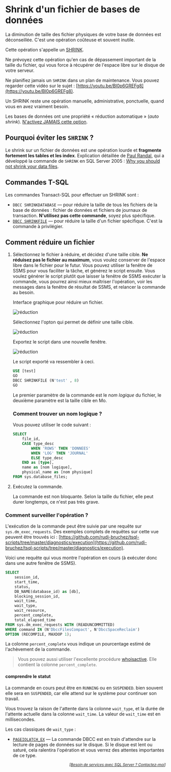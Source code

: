 # Shrink d'un fichier de bases de données

La diminution de taille des fichier physiques de votre base de données est déconseillée.
C'est une opération coûteuse et souvent inutile.

Cette opération s'appelle un [SHRINK](https://docs.microsoft.com/fr-fr/sql/relational-databases/databases/shrink-a-database).

Ne prévoyez cette opération qu'en cas de dépassement important de la taille du fichier, qui vous force à récupérer de l'espace libre sur le disque de votre serveur.

Ne planifiez jamais un `SHRINK` dans un plan de maintenance. Vous pouvez regarder cette vidéo sur le sujet : [https://youtu.be/Bl0p6GREFg8](https://youtu.be/Bl0p6GREFg8).

Un SHRINK reste une opération manuelle, administrative, ponctuelle, quand vous en avez vraiment besoin.

Les bases de données ont une propriété «&nbsp;réduction automatique&nbsp;» (*auto shrink*). [N'activez JAMAIS cette option](https://docs.microsoft.com/en-us/troubleshoot/sql/admin/considerations-autogrow-autoshrink).

## Pourquoi éviter les `SHRINK` ?

Le shrink sur un fichier de données est une opération lourde et **fragmente fortement les tables et les index**. Explication détaillée de [Paul Randal](https://www.sqlskills.com/about/paul-s-randal/), qui a développé la commande de `SHRINK` en SQL Server 2005 : [Why you should not shrink your data files](https://www.sqlskills.com/blogs/paul/why-you-should-not-shrink-your-data-files/).

## Commandes T-SQL

Les commandes Transact-SQL pour effectuer un SHRINK sont :

- `DBCC SHRINKDATABASE` &mdash; pour réduire la taille de tous les fichiers de la base de données : fichier de données et fichiers de journaux de transaction. **N'utilisez pas cette commande**, soyez plus spécifique.
- [`DBCC SHRINKFILE`](https://docs.microsoft.com/fr-fr/sql/t-sql/database-console-commands/dbcc-shrinkfile-transact-sql) &mdash; pour réduire la taille d'un fichier spécifique. C'est la commande à privilégier.

## Comment réduire un fichier

1. Sélectionnez le fichier à réduire, et décidez d'une taille cible. **Ne réduisez pas le fichier au maximum**, vous voulez conserver de l'espace libre dans le fichier pour le futur. Vous pouvez utiliser la fenêtre de SSMS pour vous faciliter la tâche, et générez le script ensuite. Vous voulez générer le script plutôt que laisser la fenêtre de SSMS exécuter la commande, vous pourrez ainsi mieux maîtriser l'opération, voir les messages dans la fenêtre de résultat de SSMS, et relancer la commande au besoin.

    Interface graphique pour réduire un fichier.
    
    ![réduction](shrink-database-shrink-database-file_media/shrink-database-file.01.png)
    
    Sélectionnez l'opton qui permet de définir une taille cible.

    ![réduction](shrink-database-shrink-database-file_media/shrink-database-file.02.png)
    
    Exportez le script dans une nouvelle fenêtre.

    ![réduction](shrink-database-shrink-database-file_media/shrink-database-file.03.png)
    
    Le script exporté va ressembler à ceci.
    
    ```sql
    USE [test]
    GO
    DBCC SHRINKFILE (N'test' , 8)
    GO
    ```

    Le premier paramètre de la commande est le *nom logique* du fichier, le deuxième paramètre est la taille cible en Mo.

    ### Comment trouver un nom logique ?

    Vous pouvez utiliser le code suivant :

    ```sql
    SELECT 
        file_id,
        CASE type_desc 
            WHEN 'ROWS' THEN 'DONNEES'
            WHEN 'LOG' THEN 'JOURNAL'
            ELSE type_desc
        END as [type],
        name as [nom logique],
        physical_name as [nom physique]
    FROM sys.database_files;
    ```

2. Exécutez la commande.

    La commande est non bloquante. Selon la taille du fichier, elle peut durer longtemps, ce n'est pas très grave.

### Comment surveiller l'opération ?

L'exécution de la commande peut être suivie par une requête sur `sys.dm_exec_requests`. Des exemples complets de requêtes sur cette vue peuvent être trouvés ici : [https://github.com/rudi-bruchez/tsql-scripts/tree/master/diagnostics/execution](https://github.com/rudi-bruchez/tsql-scripts/tree/master/diagnostics/execution).

Voici une requête qui vous montre l'opération en cours (à exécuter donc dans une autre fenêtre de SSMS).

```sql
SELECT 
    session_id,
    start_time,
    status,
    DB_NAME(database_id) as [db],
    blocking_session_id,
    wait_time,
    wait_type,
    wait_resource,
    percent_complete,
    total_elapsed_time
FROM sys.dm_exec_requests WITH (READUNCOMMITTED)
WHERE command IN (N'DbccFilesCompact', N'DbccSpaceReclaim')
OPTION (RECOMPILE, MAXDOP 1);
```

La colonne `percent_complete` vous indique un pourcentage estimé de l'achèvement de la commande.

> Vous pouvez aussi utiliser l'excellente procédure [whoisactive](http://whoisactive.com/). Elle contient la colonne `percent_complete`.

#### comprendre le statut

La commande en cours peut être en `RUNNING` ou en `SUSPENDED`. bien souvent elle sera en `SUSPENDED`, car elle attend sur le système pour continuer son travail.

Vous trouvez la raison de l'attente dans la colonne `wait_type`, et la durée de l'attente actuelle dans la colonne `wait_time`. La valeur de `wait_time` est en millisecondes.

Les cas classiques de `wait_type` :

* [`PAGEIOLATCH_EX`](https://www.sqlskills.com/help/waits/pageiolatch_ex/) &mdash; La commande DBCC est en train d'attendre sur la lecture de pages de données sur le disque. Si le disque est lent ou saturé, cela ralentira l'opération et vous verrez des attentes importantes de ce type.

<p align="right">
<i><small>[<a href="https://www.pachadata.com/contact/">Besoin de services avec SQL Server ? Contactez-moi</a>]</small></i>
</p>
